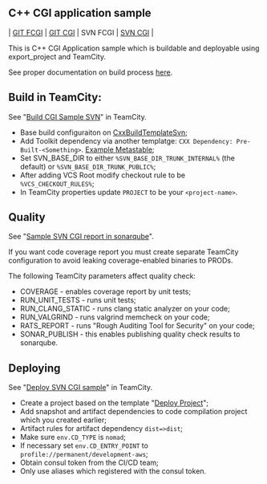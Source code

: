## C++ CGI application sample

| [GIT FCGI](https://bitbucket.ncbi.nlm.nih.gov/projects/CXX/repos/cxx-fast-cgi-sample/browse) | [GIT CGI](https://bitbucket.ncbi.nlm.nih.gov/projects/CXX/repos/cxx-cgi-sample/browse) | SVN FCGI | [SVN CGI](https://svn.ncbi.nlm.nih.gov/viewvc/toolkit/trunk/c%2B%2B/src/sample/app/deployable_cgi/) |

This is C++ CGI Application sample which is buildable and deployable using export\_project and TeamCity.

See proper documentation on build process [here](https://confluence.ncbi.nlm.nih.gov/display/CT/Build+Framework).

## Build in TeamCity:
See "[Build CGI Sample SVN](https://teamcity.ncbi.nlm.nih.gov/viewType.html?buildTypeId=CXX_CToolkitProductsCIDemo_ExportProject_BuildCgiSampleSvn)" in TeamCity.

* Base build configuraiton on [CxxBuildTemplateSvn](https://teamcity.ncbi.nlm.nih.gov/admin/editBuild.html?id=template:CxxBuildTemplateSvn);
* Add Toolkit dependency via another templatge: `CXX Dependency: Pre-Built-<Something>`. [Example Metastable](https://teamcity.ncbi.nlm.nih.gov/admin/editBuild.html?id=template:CxxDependencyPreBuiltMetastable);
* Set SVN\_BASE\_DIR to either `%SVN_BASE_DIR_TRUNK_INTERNAL%` (the default) or `%SVN_BASE_DIR_TRUNK_PUBLIC%`;
* After adding VCS Root modify checkout rule to be `%VCS_CHECKOUT_RULES%`;
* In TeamCity properties update `PROJECT` to be your `<project-name>`.

## Quality
See "[Sample SVN CGI report in sonarqube]()".

If you want code coverage report you must create separate TeamCity configuration to avoid leaking coverage-enabled binaries to PRODs.

The following TeamCity parameters affect quality check:

* COVERAGE - enables coverage report by unit tests;
* RUN\_UNIT\_TESTS - runs unit tests;
* RUN\_CLANG\_STATIC - runs clang static analyzer on your code;
* RUN\_VALGRIND - runs valgrind memcheck on your code;
* RATS\_REPORT - runs "Rough Auditing Tool for Security" on your code;
* SONAR\_PUBLISH - this enables publishing quality check results to sonarqube.

## Deploying
See "[Deploy SVN CGI sample]()" in TeamCity.

* Create a project based on the template "[Deploy Project](https://teamcity.ncbi.nlm.nih.gov/admin/editBuild.html?id=template:DeployProject)";
* Add snapshot and artifact dependencies to code compilation project which you created earlier;
* Artifact rules for artifact dependency `dist=>dist`;
* Make sure `env.CD_TYPE` is `nomad`;
* If necessary set `env.CD_ENTRY_POINT` to `profile://permanent/development-aws`;
* Obtain consul token from the CI/CD team;
* Only use aliases which registered with the consul token.


